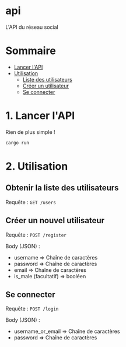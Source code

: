 # api
L'API du réseau social

# Sommaire
- [Lancer l'API](#2-lancer-lapi)
- [Utilisation](#3-utilisation)
    - [Liste des utilisateurs](#obtenir-la-liste-des-utilisateurs)
    - [Créer un utilisateur](#créer-un-nouvel-utilisateur)
    - [Se connecter](#se-connecter)

# 1. Lancer l'API
Rien de plus simple !
```bash
cargo run
```

# 2. Utilisation

## Obtenir la liste des utilisateurs
Requête : `GET /users`

## Créer un nouvel utilisateur
Requête : `POST /register`

Body (JSON) :
- username => Chaîne de caractères
- password => Chaîne de caractères
- email => Chaîne de caractères
- is_male (facultatif) => booléen

## Se connecter
Requête : `POST /login`

Body (JSON) :
- username_or_email => Chaîne de caractères
- password => Chaîne de caractères